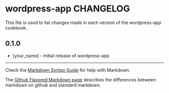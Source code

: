 wordpress-app CHANGELOG
=======================

This file is used to list changes made in each version of the wordpress-app cookbook.

0.1.0
-----
- [your_name] - Initial release of wordpress-app

- - -
Check the [Markdown Syntax Guide](http://daringfireball.net/projects/markdown/syntax) for help with Markdown.

The [Github Flavored Markdown page](http://github.github.com/github-flavored-markdown/) describes the differences between markdown on github and standard markdown.
